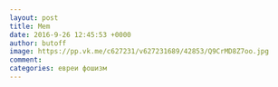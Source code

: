 ```yaml
--- 
layout: post 
title: Mem 
date: 2016-9-26 12:45:53 +0000 
author: butoff 
image: https://pp.vk.me/c627231/v627231689/42853/Q9CrMD8Z7oo.jpg
comment: 
categories: евреи фошизм
---
```

